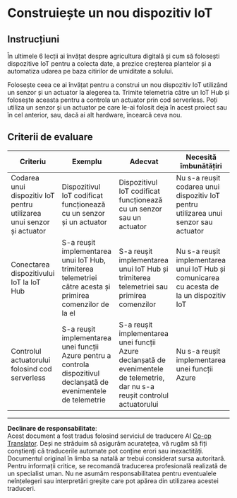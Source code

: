 <!--
CO_OP_TRANSLATOR_METADATA:
{
  "original_hash": "34010c663d96d5f419eda6ac2366a78d",
  "translation_date": "2025-08-28T11:18:32+00:00",
  "source_file": "2-farm/lessons/6-keep-your-plant-secure/assignment.md",
  "language_code": "ro"
}
-->
# Construiește un nou dispozitiv IoT

## Instrucțiuni

În ultimele 6 lecții ai învățat despre agricultura digitală și cum să folosești dispozitive IoT pentru a colecta date, a prezice creșterea plantelor și a automatiza udarea pe baza citirilor de umiditate a solului.

Folosește ceea ce ai învățat pentru a construi un nou dispozitiv IoT utilizând un senzor și un actuator la alegerea ta. Trimite telemetria către un IoT Hub și folosește aceasta pentru a controla un actuator prin cod serverless. Poți utiliza un senzor și un actuator pe care le-ai folosit deja în acest proiect sau în cel anterior, sau, dacă ai alt hardware, încearcă ceva nou.

## Criterii de evaluare

| Criteriu | Exemplu | Adecvat | Necesită îmbunătățiri |
| -------- | --------- | -------- | ----------------- |
| Codarea unui dispozitiv IoT pentru utilizarea unui senzor și actuator | Dispozitivul IoT codificat funcționează cu un senzor și un actuator | Dispozitivul IoT codificat funcționează cu un senzor sau un actuator | Nu s-a reușit codarea unui dispozitiv IoT pentru utilizarea unui senzor sau actuator |
| Conectarea dispozitivului IoT la IoT Hub | S-a reușit implementarea unui IoT Hub, trimiterea telemetriei către acesta și primirea comenzilor de la el | S-a reușit implementarea unui IoT Hub și trimiterea telemetriei sau primirea comenzilor | Nu s-a reușit implementarea unui IoT Hub și comunicarea cu acesta de la un dispozitiv IoT |
| Controlul actuatorului folosind cod serverless | S-a reușit implementarea unei funcții Azure pentru a controla dispozitivul declanșată de evenimentele de telemetrie | S-a reușit implementarea unei funcții Azure declanșată de evenimentele de telemetrie, dar nu s-a reușit controlul actuatorului | Nu s-a reușit implementarea unei funcții Azure |

---

**Declinare de responsabilitate**:  
Acest document a fost tradus folosind serviciul de traducere AI [Co-op Translator](https://github.com/Azure/co-op-translator). Deși ne străduim să asigurăm acuratețea, vă rugăm să fiți conștienți că traducerile automate pot conține erori sau inexactități. Documentul original în limba sa natală ar trebui considerat sursa autoritară. Pentru informații critice, se recomandă traducerea profesională realizată de un specialist uman. Nu ne asumăm responsabilitatea pentru eventualele neînțelegeri sau interpretări greșite care pot apărea din utilizarea acestei traduceri.